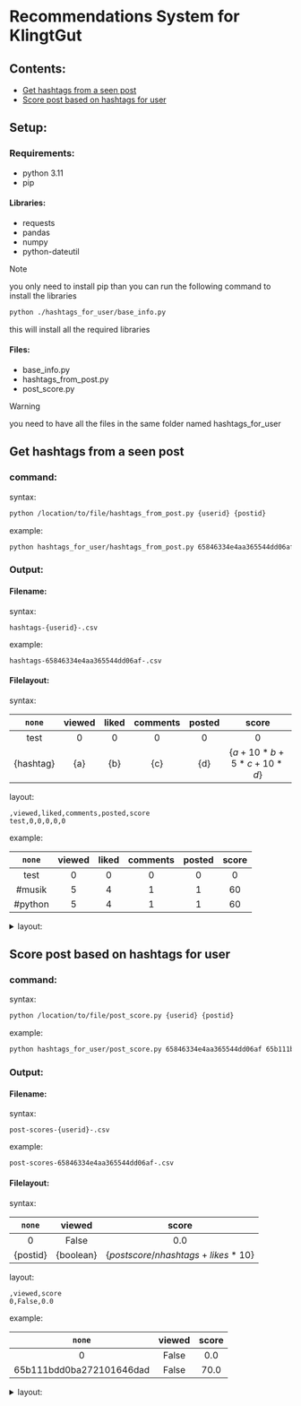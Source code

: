 # Recommendations System for KlingtGut

## Contents:
* [Get hashtags from a seen post](#get-hashtags-from-a-seen-post)
* [Score post based on hashtags for user](#score-post-based-on-hashtags-for-user)

## Setup:
### Requirements:
* python 3.11
* pip
#### Libraries:
* requests
* pandas
* numpy
* python-dateutil
> [!NOTE]
> you only need to install pip than you can run the following command to install the libraries
> ```bash
> python ./hashtags_for_user/base_info.py
> ```
> this will install all the required libraries

#### Files:
* base_info.py
* hashtags_from_post.py
* post_score.py
> [!WARNING]
> you need to have all the files in the same folder named hashtags_for_user


## Get hashtags from a seen post
### command:

syntax:

```bash
python /location/to/file/hashtags_from_post.py {userid} {postid}
```



example:

```bash
python hashtags_for_user/hashtags_from_post.py 65846334e4aa365544dd06af 65b111bdd0ba272101646dad
```


### Output:
#### Filename:
syntax:
```
hashtags-{userid}-.csv
```

example:
```
hashtags-65846334e4aa365544dd06af-.csv
```
#### Filelayout:

syntax:

|`none`|viewed|liked|comments|posted|score|
|:---:|:---:|:---:|:---:|:---:|:---:|
|test|0|0|0|0|0|
|{hashtag}|{a}|{b}|{c}|{d}|{$`a + 10 * b + 5 * c + 10 * d`$}|


layout:
```
,viewed,liked,comments,posted,score
test,0,0,0,0,0
```


example:

|`none`|viewed|liked|comments|posted|score|
|:---:|:---:|:---:|:---:|:---:|:---:|
|test|0|0|0|0|0|
|#musik|5|4|1|1|60|
|#python|5|4|1|1|60|



<details>
<summary>layout:</summary>

```
,viewed,liked,comments,posted,score
test,0,0,0,0,0
#musik,5,4,1,1,60
#python,5,4,1,1,60
```

</details>

## Score post based on hashtags for user
### command:

syntax:

```bash
python /location/to/file/post_score.py {userid} {postid}
```

example:

```bash
python hashtags_for_user/post_score.py 65846334e4aa365544dd06af 65b111bdd0ba272101646dad
```

### Output:
#### Filename:

syntax:
```
post-scores-{userid}-.csv
```

example:
```
post-scores-65846334e4aa365544dd06af-.csv
```

#### Filelayout:

syntax:

|`none`|viewed|score|
|:---:|:---:|:---:|
|0|False|0.0|
|{postid}|{boolean}|{$`postscore / nhashtags + likes * 10`$}|


layout:
```
,viewed,score
0,False,0.0
```


example:

|`none`|viewed|score|
|:---:|:---:|:---:|
|0|False|0.0|
|65b111bdd0ba272101646dad|False|70.0|



<details>
<summary>layout:</summary>

```
,viewed,score
0,False,0.0
65b111bdd0ba272101646dad,False,70.0
```

</details>